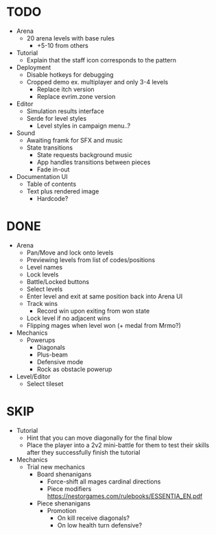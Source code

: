# TODO

- Arena
  - 20 arena levels with base rules
    - +5-10 from others
- Tutorial
  - Explain that the staff icon corresponds to the pattern
- Deployment
  - Disable hotkeys for debugging
  - Cropped demo ex. multiplayer and only 3-4 levels
    - Replace itch version
    - Replace evrim.zone version
- Editor
    - Simulation results interface
    - Serde for level styles
        - Level styles in campaign menu..?
- Sound
  - Awaiting framk for SFX and music
  - State transitions
    - State requests background music
    - App handles transitions between pieces
    - Fade in-out
- Documentation UI
  - Table of contents
  - Text plus rendered image
    - Hardcode?

# DONE

- Arena
  - Pan/Move and lock onto levels
  - Previewing levels from list of codes/positions
  - Level names
  - Lock levels
  - Battle/Locked buttons
  - Select levels
  - Enter level and exit at same position back into Arena UI
  - Track wins
    - Record win upon exiting from won state
  - Lock level if no adjacent wins
  - Flipping mages when level won (+ medal from Mrmo?)
- Mechanics
  - Powerups
    - Diagonals
    - Plus-beam
    - Defensive mode
    - Rock as obstacle powerup
- Level/Editor
  - Select tileset

# SKIP

- Tutorial
  - Hint that you can move diagonally for the final blow
  - Place the player into a 2v2 mini-battle for them to test their skills after they successfully finish the tutorial
- Mechanics
  - Trial new mechanics
    - Board shenanigans
      - Force-shift all mages cardinal directions
      - Piece modifiers <https://nestorgames.com/rulebooks/ESSENTIA_EN.pdf>
    - Piece shenanigans
      - Promotion
        - On kill receive diagonals?
        - On low health turn defensive?
